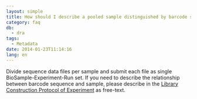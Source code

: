 ```yaml
---
layout: simple
title: How should I describe a pooled sample distinguished by barcode sequences in metadata?
category: faq
db:
  - dra
tags: 
  - Metadata
date: 2014-01-23T11:14:16
lang: en
---
```


Divide sequence data files per sample and submit each file as single BioSample-Experiment-Run set. If you need to describe the relationship between barcode sequence and sample, please describe in the [Library Construction Protocol of Experiment](/dra/submission.html#Library_Construction_Protocol) as free-text.

